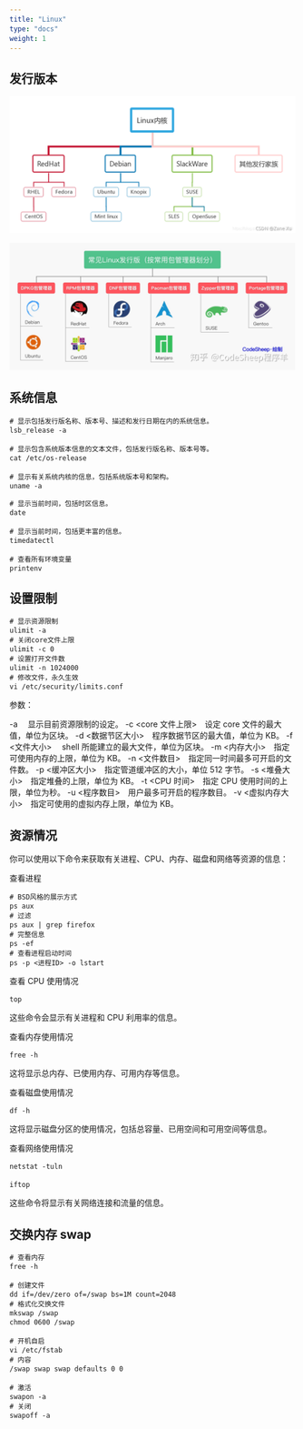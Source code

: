 ```yaml
---
title: "Linux"
type: "docs"
weight: 1
---
```


## 发行版本

![relation](relation.png)

![package](package.png)

## 系统信息

```shell
# 显示包括发行版名称、版本号、描述和发行日期在内的系统信息。
lsb_release -a

# 显示包含系统版本信息的文本文件，包括发行版名称、版本号等。
cat /etc/os-release

# 显示有关系统内核的信息，包括系统版本号和架构。
uname -a
```

```shell
# 显示当前时间，包括时区信息。
date

# 显示当前时间，包括更丰富的信息。
timedatectl

# 查看所有环境变量
printenv
```

## 设置限制

```shell
# 显示资源限制
ulimit -a
# 关闭core文件上限
ulimit -c 0
# 设置打开文件数
ulimit -n 1024000
# 修改文件，永久生效
vi /etc/security/limits.conf
```

参数：

-a 　显示目前资源限制的设定。
-c <core 文件上限>　设定 core 文件的最大值，单位为区块。
-d <数据节区大小>　程序数据节区的最大值，单位为 KB。
-f <文件大小>　 shell 所能建立的最大文件，单位为区块。
-m <内存大小>　指定可使用内存的上限，单位为 KB。
-n <文件数目>　指定同一时间最多可开启的文件数。
-p <缓冲区大小>　指定管道缓冲区的大小，单位 512 字节。
-s <堆叠大小>　指定堆叠的上限，单位为 KB。
-t <CPU 时间>　指定 CPU 使用时间的上限，单位为秒。
-u <程序数目>　用户最多可开启的程序数目。
-v <虚拟内存大小>　指定可使用的虚拟内存上限，单位为 KB。

## 资源情况

你可以使用以下命令来获取有关进程、CPU、内存、磁盘和网络等资源的信息：

查看进程

```shell
# BSD风格的展示方式
ps aux
# 过滤
ps aux | grep firefox
# 完整信息
ps -ef
# 查看进程启动时间
ps -p <进程ID> -o lstart
```

查看 CPU 使用情况

```shell
top
```

这些命令会显示有关进程和 CPU 利用率的信息。

查看内存使用情况

```shell
free -h
```

这将显示总内存、已使用内存、可用内存等信息。

查看磁盘使用情况

```shell
df -h
```

这将显示磁盘分区的使用情况，包括总容量、已用空间和可用空间等信息。

查看网络使用情况

```shell
netstat -tuln

iftop
```

这些命令将显示有关网络连接和流量的信息。

## 交换内存 swap

```shell
# 查看内存
free -h

# 创建文件
dd if=/dev/zero of=/swap bs=1M count=2048
# 格式化交换文件
mkswap /swap
chmod 0600 /swap

# 开机自启
vi /etc/fstab
# 内容
/swap swap swap defaults 0 0

# 激活
swapon -a
# 关闭
swapoff -a
```
